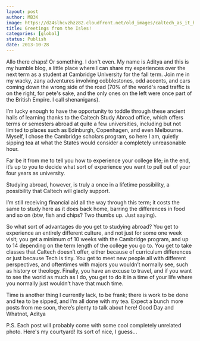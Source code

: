 ```yaml
---
layout: post
author: MB3K
image: https://d24slhcvzhzz82.cloudfront.net/old_images/caltech_as_it_happens/6a0105349b8251970b019b005457c4970d.jpg
title: Greetings from the Isles! 
categories: [global]
status: Publish
date: 2013-10-28
---
```


Allo there chaps! Or something. I don't even. 
My name is Aditya and this is my humble blog, a little place
where I can share my experiences over the next term as a student at Cambridge
University for the fall term. Join me in
my wacky, zany adventures involving cobblestones, odd accents, and cars coming
down the wrong side of the road (70% of the world's road traffic is on the right, for pete's sake, and the only ones on the left were once part of the British Empire. I call shenanigans).

I’m lucky enough to have the opportunity to toddle through
these ancient halls of learning thanks to the Caltech Study Abroad office,
which offers terms or semesters abroad at quite a few universities, including
but not limited to places such as Edinburgh, Copenhagen, and even Melbourne. Myself, I chose the Cambridge scholars
program, so here I am, quietly sipping tea at what the States would consider a
completely unreasonable hour.

Far be it from me to tell you how to experience your college
life; in the end, it’s up to you to decide what sort of experience you want to
pull out of your four years as university.

Studying abroad, however, is truly a once in a lifetime possibility, a
possibility that Caltech will gladly support.

I’m still receiving financial aid all the way through this term; it
costs the same to study here as it does back home, barring the differences in
food and so on (btw, fish and chips? Two thumbs up. Just saying).

So what sort of advantages do you get to studying abroad? You get to experience an entirely different
culture, and not just for some one week visit; you get a minimum of 10 weeks
with the Cambridge program, and up to 14 depending on the term length of the
college you go to. You get to take
classes that Caltech doesn’t offer, either because of curriculum differences or
just because Tech is tiny. You get to
meet new people all with different perspectives, and oftentimes with majors you
wouldn’t normally see, such as history or theology. Finally, you have an excuse to travel, and if
you want to see the world as much as I do, you get to do it in a time of your
life where you normally just wouldn’t have that much time.

Time is another thing I currently lack, to be frank; there
is work to be done and tea to be sipped, and I’m all done with my tea. Expect a bunch more posts from me soon, there’s
plenty to talk about here!
Good Day and Whatnot,
Aditya

P.S. Each post will probably come with some cool completely unrelated photo. Here's my courtyard! Its sort of nice, I guess...

